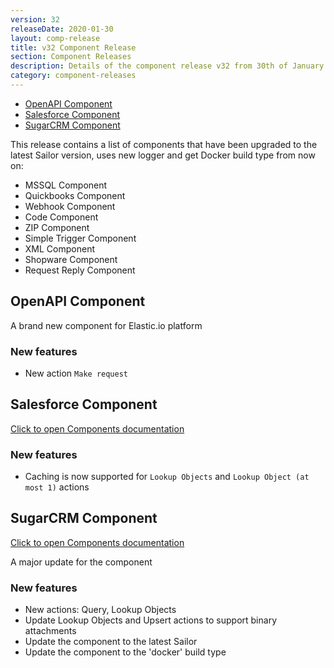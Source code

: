 ```yaml
---
version: 32
releaseDate: 2020-01-30
layout: comp-release
title: v32 Component Release
section: Component Releases
description: Details of the component release v32 from 30th of January 2020
category: component-releases
---
```


*   [OpenAPI Component](#openapi-component)
*   [Salesforce Component](#salesforce-component)
*   [SugarCRM Component](#sugarcrm-component)

This release contains a list of components that have been upgraded to the latest Sailor version, uses new logger and get Docker build type from now on:

*   MSSQL Component
*   Quickbooks Component
*   Webhook Component
*   Code Component
*   ZIP Component
*   Simple Trigger Component
*   XML Component
*   Shopware Component
*   Request Reply Component

## OpenAPI Component

A brand new component for Elastic.io platform

### New features
* New action `Make request`

## Salesforce Component
[Click to open Components documentation](/components/salesforce/)

### New features
* Caching is now supported for `Lookup Objects` and `Lookup Object (at most 1)` actions

## SugarCRM Component
[Click to open Components documentation](/components/sugarcrm/)

A major update for the component

### New features
* New actions: Query, Lookup Objects
* Update Lookup Objects and Upsert actions to support binary attachments
* Update the component to the latest Sailor
* Update the component to the 'docker' build type
